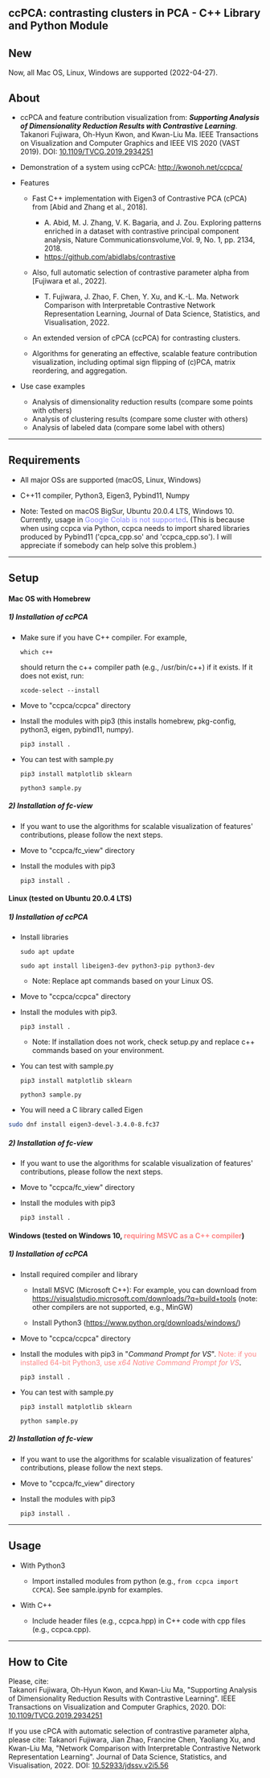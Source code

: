 ## ccPCA: contrasting clusters in PCA - C++ Library and Python Module

New
-----
Now, all Mac OS, Linux, Windows are supported (2022-04-27).

About
-----
* ccPCA and feature contribution visualization from: ***Supporting Analysis of Dimensionality Reduction Results with Contrastive Learning***.
Takanori Fujiwara, Oh-Hyun Kwon, and Kwan-Liu Ma.
IEEE Transactions on Visualization and Computer Graphics and IEEE VIS 2020 (VAST 2019).
DOI: [10.1109/TVCG.2019.2934251](https://doi.org/10.1109/TVCG.2019.2934251)

* Demonstration of a system using ccPCA: http://kwonoh.net/ccpca/

* Features
  * Fast C++ implementation with Eigen3 of Contrastive PCA (cPCA) from [Abid and Zhang et al., 2018].<br />
    * A. Abid, M. J. Zhang, V. K. Bagaria, and J. Zou. Exploring patterns enriched in a dataset with contrastive principal component analysis, Nature Communicationsvolume,Vol. 9, No. 1, pp. 2134, 2018.
    * https://github.com/abidlabs/contrastive
  * Also, full automatic selection of contrastive parameter alpha from [Fujiwara et al., 2022].
    * T. Fujiwara, J. Zhao, F. Chen, Y. Xu, and K.-L. Ma. Network Comparison with Interpretable Contrastive Network Representation Learning, Journal of Data Science, Statistics, and Visualisation, 2022.

  * An extended version of cPCA (ccPCA) for contrasting clusters.

  * Algorithms for generating an effective, scalable feature contribution visualization, including optimal sign flipping of (c)PCA, matrix reordering, and aggregation.

* Use case examples
  * Analysis of dimensionality reduction results (compare some points with others)
  * Analysis of clustering results (compare some cluster with others)
  * Analysis of labeled data (compare some label with others)

******

Requirements
-----
* All major OSs are supported (macOS, Linux, Windows)

* C++11 compiler, Python3, Eigen3, Pybind11, Numpy

* Note: Tested on macOS BigSur, Ubuntu 20.0.4 LTS, Windows 10. Currently, usage in <span style="color:#8888ff">Google Colab is not supported</span>. (This is because when using ccpca via Python, ccpca needs to import shared libraries produced by Pybind11 ('cpca_cpp.so' and 'ccpca_cpp.so').  I will appreciate if somebody can help solve this problem.)

******

Setup
-----
#### Mac OS with Homebrew

##### 1) Installation of ccPCA

* Make sure if you have C++ compiler. For example,

  `which c++`

  should return the c++ compiler path (e.g., /usr/bin/c++) if it exists. If it does not exist, run:

  `xcode-select --install`

* Move to "ccpca/ccpca" directory

* Install the modules with pip3 (this installs homebrew, pkg-config, python3, eigen, pybind11, numpy).

    `pip3 install .`

* You can test with sample.py

    `pip3 install matplotlib sklearn`

    `python3 sample.py`

##### 2) Installation of fc-view

* If you want to use the algorithms for scalable visualization of features' contributions, please follow the next steps.

* Move to "ccpca/fc_view" directory

* Install the modules with pip3

    `pip3 install . `

#### Linux (tested on Ubuntu 20.0.4 LTS)

##### 1) Installation of ccPCA

* Install libraries

    `sudo apt update`

    `sudo apt install libeigen3-dev python3-pip python3-dev`

    * Note: Replace apt commands based on your Linux OS.

* Move to "ccpca/ccpca" directory

* Install the modules with pip3.

    `pip3 install .`

    * Note: If installation does not work, check setup.py and replace c++ commands based on your environment.

* You can test with sample.py

    `pip3 install matplotlib sklearn`

    `python3 sample.py`

* You will need a C library called Eigen
```sh
sudo dnf install eigen3-devel-3.4.0-8.fc37
```

##### 2) Installation of fc-view

* If you want to use the algorithms for scalable visualization of features' contributions, please follow the next steps.

* Move to "ccpca/fc_view" directory

* Install the modules with pip3

    `pip3 install . `

#### Windows (tested on Windows 10, <span style="color:#ff8888">requiring MSVC as a C++ compiler</span>)

##### 1) Installation of ccPCA

* Install required compiler and library

    - Install MSVC (Microsoft C++): For example, you can download from https://visualstudio.microsoft.com/downloads/?q=build+tools
      (note: other compilers are not supported, e.g., MinGW)

    - Install Python3 (https://www.python.org/downloads/windows/)


* Move to "ccpca/ccpca" directory

* Install the modules with pip3 in "*Command Prompt for VS*". <span style="color:#ff8888">Note: if you installed 64-bit Python3, use *x64 Native Command Prompt for VS*</span>.

    `pip3 install .`


* You can test with sample.py

    `pip3 install matplotlib sklearn`

    `python sample.py`

##### 2) Installation of fc-view

* If you want to use the algorithms for scalable visualization of features' contributions, please follow the next steps.

* Move to "ccpca/fc_view" directory

* Install the modules with pip3

    `pip3 install . `

******

Usage
-----
* With Python3
    * Import installed modules from python (e.g., `from ccpca import CCPCA`). See sample.ipynb for examples.

* With C++
    * Include header files (e.g., ccpca.hpp) in C++ code with cpp files (e.g., ccpca.cpp).

******

## How to Cite
Please, cite:    
Takanori Fujiwara, Oh-Hyun Kwon, and Kwan-Liu Ma, "Supporting Analysis of Dimensionality Reduction Results with Contrastive Learning".
IEEE Transactions on Visualization and Computer Graphics, 2020.
DOI: [10.1109/TVCG.2019.2934251](https://doi.org/10.1109/TVCG.2019.2934251)

If you use cPCA with automatic selection of contrastive parameter alpha, please cite:
Takanori Fujiwara, Jian Zhao, Francine Chen, Yaoliang Xu, and Kwan-Liu Ma,
"Network Comparison with Interpretable Contrastive Network Representation Learning". 	Journal of Data Science, Statistics, and Visualisation, 2022.
DOI: [10.52933/jdssv.v2i5.56](https://doi.org/10.52933/jdssv.v2i5.56)
